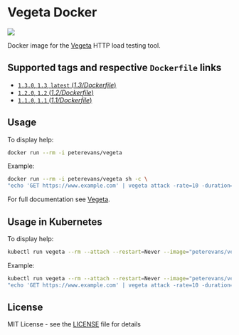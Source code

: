 # Vegeta Docker
[![](https://images.microbadger.com/badges/image/peterevans/vegeta.svg)](https://microbadger.com/images/peterevans/vegeta)

Docker image for the [Vegeta](https://github.com/tsenart/vegeta) HTTP load testing tool.

## Supported tags and respective `Dockerfile` links

- [`1.3.0`, `1.3`, `latest`  (*1.3/Dockerfile*)](https://github.com/peter-evans/vegeta-docker/tree/master/1.3)
- [`1.2.0`, `1.2`  (*1.2/Dockerfile*)](https://github.com/peter-evans/vegeta-docker/tree/master/1.2)
- [`1.1.0`, `1.1`  (*1.1/Dockerfile*)](https://github.com/peter-evans/vegeta-docker/tree/master/1.1)

## Usage

To display help:
```bash
docker run --rm -i peterevans/vegeta
```
Example:
```bash
docker run --rm -i peterevans/vegeta sh -c \
"echo 'GET https://www.example.com' | vegeta attack -rate=10 -duration=30s | tee results.bin | vegeta report"
```
For full documentation see [Vegeta](https://github.com/tsenart/vegeta).

## Usage in Kubernetes

To display help:
```bash
kubectl run vegeta --rm --attach --restart=Never --image="peterevans/vegeta"
```
Example:
```bash
kubectl run vegeta --rm --attach --restart=Never --image="peterevans/vegeta" -- sh -c \
"echo 'GET https://www.example.com' | vegeta attack -rate=10 -duration=30s | tee results.bin | vegeta report"
```

## License

MIT License - see the [LICENSE](LICENSE) file for details
